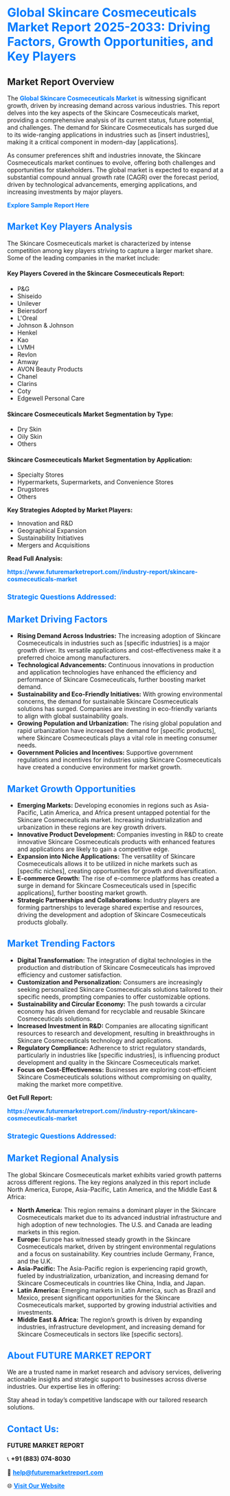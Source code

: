 <h1 style="color: #007BFF;">Global Skincare Cosmeceuticals Market Report 2025-2033: Driving Factors, Growth Opportunities, and Key Players</h1>

<section id="overview">
<h2>Market Report Overview</h2>
<p>The <a href="https://www.futuremarketreport.com//industry-report/skincare-cosmeceuticals-market" style="color: #007BFF; text-decoration: none;"><strong>Global Skincare Cosmeceuticals Market</strong></a> is witnessing significant growth, driven by increasing demand across various industries. This report delves into the key aspects of the Skincare Cosmeceuticals market, providing a comprehensive analysis of its current status, future potential, and challenges. The demand for Skincare Cosmeceuticals has surged due to its wide-ranging applications in industries such as [insert industries], making it a critical component in modern-day [applications].</p>
<p>As consumer preferences shift and industries innovate, the Skincare Cosmeceuticals market continues to evolve, offering both challenges and opportunities for stakeholders. The global market is expected to expand at a substantial compound annual growth rate (CAGR) over the forecast period, driven by technological advancements, emerging applications, and increasing investments by major players.</p>
</section>

<section id="overview">
<p><a href="https://www.futuremarketreport.com//request-sample/reportId=51264" style="color: #007BFF; text-decoration: none;"><strong>Explore Sample Report Here</strong></a></p>
</section>

<section id="key-players">
<h2 style="color: #007BFF;">Market Key Players Analysis</h2>
<p>The Skincare Cosmeceuticals market is characterized by intense competition among key players striving to capture a larger market share. Some of the leading companies in the market include:</p>
<h4>Key Players Covered in the Skincare Cosmeceuticals Report:</h4>
<ul><li>P&amp;G</li><li>Shiseido</li><li>Unilever</li><li>Beiersdorf</li><li>L&#039;Oreal</li><li>Johnson &amp; Johnson</li><li>Henkel</li><li>Kao</li><li>LVMH</li><li>Revlon</li><li>Amway</li><li>AVON Beauty Products</li><li>Chanel</li><li>Clarins</li><li>Coty</li><li>Edgewell Personal Care</li></ul>
<h4>Skincare Cosmeceuticals Market Segmentation by Type:</h4>
<ul><li>Dry Skin</li><li>Oily Skin</li><li>Others</li></ul>

<h4>Skincare Cosmeceuticals Market Segmentation by Application:</h4>
<ul><li>Specialty Stores</li><li>Hypermarkets, Supermarkets, and Convenience Stores</li><li>Drugstores</li><li>Others</li></ul>
<p><strong>Key Strategies Adopted by Market Players:</strong></p>
<ul>
<li>Innovation and R&D</li>
<li>Geographical Expansion</li>
<li>Sustainability Initiatives</li>
<li>Mergers and Acquisitions</li>
</ul>
</section>

<section>
<p><strong>Read Full Analysis: </strong></p><a href="https://www.futuremarketreport.com//industry-report/skincare-cosmeceuticals-market" style="color: #007BFF; text-decoration: none;"><strong>https://www.futuremarketreport.com//industry-report/skincare-cosmeceuticals-market</strong></a>
<h3 style="color: #007BFF;">Strategic Questions Addressed:</h3>
</section>

<section id="driving-factors">
<h2 style="color: #007BFF;">Market Driving Factors</h2>
<ul>
<li><strong>Rising Demand Across Industries:</strong> The increasing adoption of Skincare Cosmeceuticals in industries such as [specific industries] is a major growth driver. Its versatile applications and cost-effectiveness make it a preferred choice among manufacturers.</li>
<li><strong>Technological Advancements:</strong> Continuous innovations in production and application technologies have enhanced the efficiency and performance of Skincare Cosmeceuticals, further boosting market demand.</li>
<li><strong>Sustainability and Eco-Friendly Initiatives:</strong> With growing environmental concerns, the demand for sustainable Skincare Cosmeceuticals solutions has surged. Companies are investing in eco-friendly variants to align with global sustainability goals.</li>
<li><strong>Growing Population and Urbanization:</strong> The rising global population and rapid urbanization have increased the demand for [specific products], where Skincare Cosmeceuticals plays a vital role in meeting consumer needs.</li>
<li><strong>Government Policies and Incentives:</strong> Supportive government regulations and incentives for industries using Skincare Cosmeceuticals have created a conducive environment for market growth.</li>
</ul>
</section>

<section id="growth-opportunities">
<h2 style="color: #007BFF;">Market Growth Opportunities</h2>
<ul>
<li><strong>Emerging Markets:</strong> Developing economies in regions such as Asia-Pacific, Latin America, and Africa present untapped potential for the Skincare Cosmeceuticals market. Increasing industrialization and urbanization in these regions are key growth drivers.</li>
<li><strong>Innovative Product Development:</strong> Companies investing in R&D to create innovative Skincare Cosmeceuticals products with enhanced features and applications are likely to gain a competitive edge.</li>
<li><strong>Expansion into Niche Applications:</strong> The versatility of Skincare Cosmeceuticals allows it to be utilized in niche markets such as [specific niches], creating opportunities for growth and diversification.</li>
<li><strong>E-commerce Growth:</strong> The rise of e-commerce platforms has created a surge in demand for Skincare Cosmeceuticals used in [specific applications], further boosting market growth.</li>
<li><strong>Strategic Partnerships and Collaborations:</strong> Industry players are forming partnerships to leverage shared expertise and resources, driving the development and adoption of Skincare Cosmeceuticals products globally.</li>
</ul>
</section>

<section id="trending-factors">
<h2 style="color: #007BFF;">Market Trending Factors</h2>
<ul>
<li><strong>Digital Transformation:</strong> The integration of digital technologies in the production and distribution of Skincare Cosmeceuticals has improved efficiency and customer satisfaction.</li>
<li><strong>Customization and Personalization:</strong> Consumers are increasingly seeking personalized Skincare Cosmeceuticals solutions tailored to their specific needs, prompting companies to offer customizable options.</li>
<li><strong>Sustainability and Circular Economy:</strong> The push towards a circular economy has driven demand for recyclable and reusable Skincare Cosmeceuticals solutions.</li>
<li><strong>Increased Investment in R&D:</strong> Companies are allocating significant resources to research and development, resulting in breakthroughs in Skincare Cosmeceuticals technology and applications.</li>
<li><strong>Regulatory Compliance:</strong> Adherence to strict regulatory standards, particularly in industries like [specific industries], is influencing product development and quality in the Skincare Cosmeceuticals market.</li>
<li><strong>Focus on Cost-Effectiveness:</strong> Businesses are exploring cost-efficient Skincare Cosmeceuticals solutions without compromising on quality, making the market more competitive.</li>
</ul>
</section>

<section>
<p><strong>Get Full Report: </strong></p><a href="https://www.futuremarketreport.com//industry-report/skincare-cosmeceuticals-market" style="color: #007BFF; text-decoration: none;"><strong>https://www.futuremarketreport.com//industry-report/skincare-cosmeceuticals-market</strong></a>
<h3 style="color: #007BFF;">Strategic Questions Addressed:</h3>
</section>


<section id="regional-analysis">
<h2 style="color: #007BFF;">Market Regional Analysis</h2>
<p>The global Skincare Cosmeceuticals market exhibits varied growth patterns across different regions. The key regions analyzed in this report include North America, Europe, Asia-Pacific, Latin America, and the Middle East & Africa:</p>
<ul>
<li><strong>North America:</strong> This region remains a dominant player in the Skincare Cosmeceuticals market due to its advanced industrial infrastructure and high adoption of new technologies. The U.S. and Canada are leading markets in this region.</li>
<li><strong>Europe:</strong> Europe has witnessed steady growth in the Skincare Cosmeceuticals market, driven by stringent environmental regulations and a focus on sustainability. Key countries include Germany, France, and the U.K.</li>
<li><strong>Asia-Pacific:</strong> The Asia-Pacific region is experiencing rapid growth, fueled by industrialization, urbanization, and increasing demand for Skincare Cosmeceuticals in countries like China, India, and Japan.</li>
<li><strong>Latin America:</strong> Emerging markets in Latin America, such as Brazil and Mexico, present significant opportunities for the Skincare Cosmeceuticals market, supported by growing industrial activities and investments.</li>
<li><strong>Middle East & Africa:</strong> The region’s growth is driven by expanding industries, infrastructure development, and increasing demand for Skincare Cosmeceuticals in sectors like [specific sectors].</li>
</ul>
</section>

<footer>
<h2 style="color: #007BFF;">About FUTURE MARKET REPORT</h2>
<p>We are a trusted name in market research and advisory services, delivering actionable insights and strategic support to businesses across diverse industries. Our expertise lies in offering:</p>

<p>Stay ahead in today’s competitive landscape with our tailored research solutions.</p>

<h2 style="color: #007BFF;">Contact Us:</h2>
<p><strong>FUTURE MARKET REPORT</strong></p>
<p>📞 <strong>+91 (883) 074-8030</strong></p>
<p>📧 <strong><a href="mailto:help@futuremarketreport.com" style="color: #007BFF;">help@futuremarketreport.com</a></strong></p>
<p>🌐 <strong><a href="https://www.futuremarketreport.com/" style="color: #007BFF;">Visit Our Website</a></strong></p>
</footer>